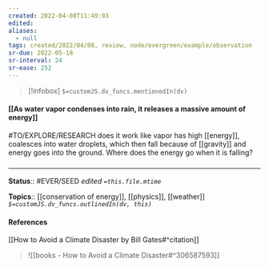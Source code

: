 ```yaml
---
created: 2022-04-08T11:49:03 
edited: 
aliases:
  - null
tags: created/2022/04/08, review, node/evergreen/example/observation
sr-due: 2022-05-18
sr-interval: 24
sr-ease: 252
---
```

> [!infobox]
`$=customJS.dv_funcs.mentionedIn(dv)`

#### [[As water vapor condenses into rain, it releases a massive amount of energy]]

#TO/EXPLORE/RESEARCH does it work like
vapor has high [[energy]], coalesces into water droplets, which then fall because of [[gravity]] and energy goes into the ground.
Where does the energy go when it is falling?

### <hr class="footnote"/>

**Status**:: #EVER/SEED 
*edited `=this.file.mtime`*

**Topics**:: [[conservation of energy]], [[physics]], [[weather]]
*`$=customJS.dv_funcs.outlinedIn(dv, this)`*

#### References

[[How to Avoid a Climate Disaster by Bill Gates#^citation]]

> ![[books - How to Avoid a Climate Disaster#^306587593]]
